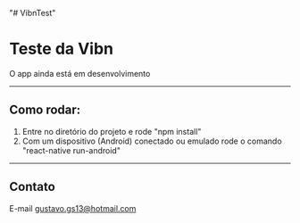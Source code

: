 "# VibnTest" 

# Teste da Vibn

O app ainda está em desenvolvimento

---

## Como rodar:

1.  Entre no diretório do projeto e rode "npm install"
2.  Com um dispositivo (Android) conectado ou emulado rode o comando "react-native run-android"

---

## Contato

E-mail [gustavo.gs13@hotmail.com](gustavo.gs13@hotmail.com)
